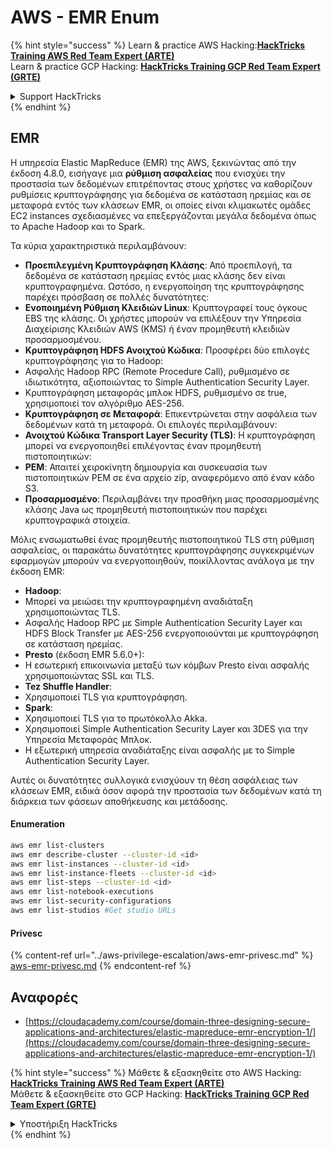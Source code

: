 # AWS - EMR Enum

{% hint style="success" %}
Learn & practice AWS Hacking:<img src="../../../.gitbook/assets/image (1).png" alt="" data-size="line">[**HackTricks Training AWS Red Team Expert (ARTE)**](https://training.hacktricks.xyz/courses/arte)<img src="../../../.gitbook/assets/image (1).png" alt="" data-size="line">\
Learn & practice GCP Hacking: <img src="../../../.gitbook/assets/image (2).png" alt="" data-size="line">[**HackTricks Training GCP Red Team Expert (GRTE)**<img src="../../../.gitbook/assets/image (2).png" alt="" data-size="line">](https://training.hacktricks.xyz/courses/grte)

<details>

<summary>Support HackTricks</summary>

* Check the [**subscription plans**](https://github.com/sponsors/carlospolop)!
* **Join the** 💬 [**Discord group**](https://discord.gg/hRep4RUj7f) or the [**telegram group**](https://t.me/peass) or **follow** us on **Twitter** 🐦 [**@hacktricks\_live**](https://twitter.com/hacktricks\_live)**.**
* **Share hacking tricks by submitting PRs to the** [**HackTricks**](https://github.com/carlospolop/hacktricks) and [**HackTricks Cloud**](https://github.com/carlospolop/hacktricks-cloud) github repos.

</details>
{% endhint %}

## EMR

Η υπηρεσία Elastic MapReduce (EMR) της AWS, ξεκινώντας από την έκδοση 4.8.0, εισήγαγε μια **ρύθμιση ασφαλείας** που ενισχύει την προστασία των δεδομένων επιτρέποντας στους χρήστες να καθορίζουν ρυθμίσεις κρυπτογράφησης για δεδομένα σε κατάσταση ηρεμίας και σε μεταφορά εντός των κλάσεων EMR, οι οποίες είναι κλιμακωτές ομάδες EC2 instances σχεδιασμένες να επεξεργάζονται μεγάλα δεδομένα όπως το Apache Hadoop και το Spark.

Τα κύρια χαρακτηριστικά περιλαμβάνουν:

* **Προεπιλεγμένη Κρυπτογράφηση Κλάσης**: Από προεπιλογή, τα δεδομένα σε κατάσταση ηρεμίας εντός μιας κλάσης δεν είναι κρυπτογραφημένα. Ωστόσο, η ενεργοποίηση της κρυπτογράφησης παρέχει πρόσβαση σε πολλές δυνατότητες:
* **Ενοποιημένη Ρύθμιση Κλειδιών Linux**: Κρυπτογραφεί τους όγκους EBS της κλάσης. Οι χρήστες μπορούν να επιλέξουν την Υπηρεσία Διαχείρισης Κλειδιών AWS (KMS) ή έναν προμηθευτή κλειδιών προσαρμοσμένου.
* **Κρυπτογράφηση HDFS Ανοιχτού Κώδικα**: Προσφέρει δύο επιλογές κρυπτογράφησης για το Hadoop:
* Ασφαλής Hadoop RPC (Remote Procedure Call), ρυθμισμένο σε ιδιωτικότητα, αξιοποιώντας το Simple Authentication Security Layer.
* Κρυπτογράφηση μεταφοράς μπλοκ HDFS, ρυθμισμένο σε true, χρησιμοποιεί τον αλγόριθμο AES-256.
* **Κρυπτογράφηση σε Μεταφορά**: Επικεντρώνεται στην ασφάλεια των δεδομένων κατά τη μεταφορά. Οι επιλογές περιλαμβάνουν:
* **Ανοιχτού Κώδικα Transport Layer Security (TLS)**: Η κρυπτογράφηση μπορεί να ενεργοποιηθεί επιλέγοντας έναν προμηθευτή πιστοποιητικών:
* **PEM**: Απαιτεί χειροκίνητη δημιουργία και συσκευασία των πιστοποιητικών PEM σε ένα αρχείο zip, αναφερόμενο από έναν κάδο S3.
* **Προσαρμοσμένο**: Περιλαμβάνει την προσθήκη μιας προσαρμοσμένης κλάσης Java ως προμηθευτή πιστοποιητικών που παρέχει κρυπτογραφικά στοιχεία.

Μόλις ενσωματωθεί ένας προμηθευτής πιστοποιητικού TLS στη ρύθμιση ασφαλείας, οι παρακάτω δυνατότητες κρυπτογράφησης συγκεκριμένων εφαρμογών μπορούν να ενεργοποιηθούν, ποικίλλοντας ανάλογα με την έκδοση EMR:

* **Hadoop**:
* Μπορεί να μειώσει την κρυπτογραφημένη αναδιάταξη χρησιμοποιώντας TLS.
* Ασφαλής Hadoop RPC με Simple Authentication Security Layer και HDFS Block Transfer με AES-256 ενεργοποιούνται με κρυπτογράφηση σε κατάσταση ηρεμίας.
* **Presto** (έκδοση EMR 5.6.0+):
* Η εσωτερική επικοινωνία μεταξύ των κόμβων Presto είναι ασφαλής χρησιμοποιώντας SSL και TLS.
* **Tez Shuffle Handler**:
* Χρησιμοποιεί TLS για κρυπτογράφηση.
* **Spark**:
* Χρησιμοποιεί TLS για το πρωτόκολλο Akka.
* Χρησιμοποιεί Simple Authentication Security Layer και 3DES για την Υπηρεσία Μεταφοράς Μπλοκ.
* Η εξωτερική υπηρεσία αναδιάταξης είναι ασφαλής με το Simple Authentication Security Layer.

Αυτές οι δυνατότητες συλλογικά ενισχύουν τη θέση ασφάλειας των κλάσεων EMR, ειδικά όσον αφορά την προστασία των δεδομένων κατά τη διάρκεια των φάσεων αποθήκευσης και μετάδοσης.

#### Enumeration
```bash
aws emr list-clusters
aws emr describe-cluster --cluster-id <id>
aws emr list-instances --cluster-id <id>
aws emr list-instance-fleets --cluster-id <id>
aws emr list-steps --cluster-id <id>
aws emr list-notebook-executions
aws emr list-security-configurations
aws emr list-studios #Get studio URLs
```
#### Privesc

{% content-ref url="../aws-privilege-escalation/aws-emr-privesc.md" %}
[aws-emr-privesc.md](../aws-privilege-escalation/aws-emr-privesc.md)
{% endcontent-ref %}

## Αναφορές

* [https://cloudacademy.com/course/domain-three-designing-secure-applications-and-architectures/elastic-mapreduce-emr-encryption-1/](https://cloudacademy.com/course/domain-three-designing-secure-applications-and-architectures/elastic-mapreduce-emr-encryption-1/)

{% hint style="success" %}
Μάθετε & εξασκηθείτε στο AWS Hacking:<img src="../../../.gitbook/assets/image (1).png" alt="" data-size="line">[**HackTricks Training AWS Red Team Expert (ARTE)**](https://training.hacktricks.xyz/courses/arte)<img src="../../../.gitbook/assets/image (1).png" alt="" data-size="line">\
Μάθετε & εξασκηθείτε στο GCP Hacking: <img src="../../../.gitbook/assets/image (2).png" alt="" data-size="line">[**HackTricks Training GCP Red Team Expert (GRTE)**<img src="../../../.gitbook/assets/image (2).png" alt="" data-size="line">](https://training.hacktricks.xyz/courses/grte)

<details>

<summary>Υποστήριξη HackTricks</summary>

* Ελέγξτε τα [**σχέδια συνδρομής**](https://github.com/sponsors/carlospolop)!
* **Εγγραφείτε στην** 💬 [**ομάδα Discord**](https://discord.gg/hRep4RUj7f) ή στην [**ομάδα telegram**](https://t.me/peass) ή **ακολουθήστε** μας στο **Twitter** 🐦 [**@hacktricks\_live**](https://twitter.com/hacktricks\_live)**.**
* **Μοιραστείτε κόλπα hacking υποβάλλοντας PRs στα** [**HackTricks**](https://github.com/carlospolop/hacktricks) και [**HackTricks Cloud**](https://github.com/carlospolop/hacktricks-cloud) github repos.

</details>
{% endhint %}
